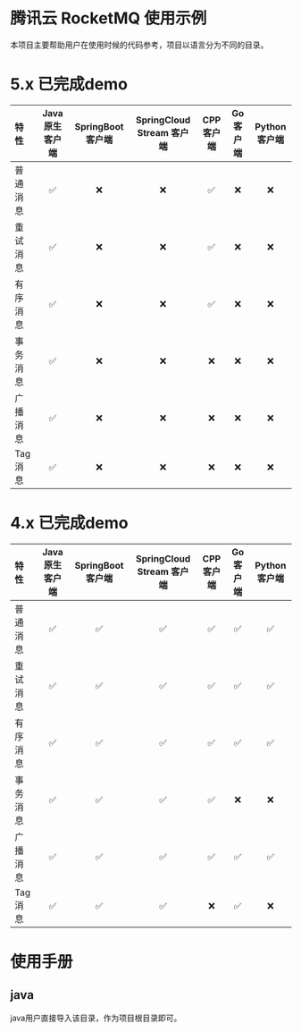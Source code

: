 # 腾讯云 RocketMQ 使用示例

本项目主要帮助用户在使用时候的代码参考，项目以语言分为不同的目录。

# 5.x 已完成demo

| 特性    | Java 原生客户端 |SpringBoot 客户端 |SpringCloud Stream 客户端 |CPP 客户端 |Go 客户端 |Python 客户端 |
|:------|:----------:|:----------:|:----------:|:----------:|:----------:|:----------:|
| 普通消息  |     ✅      |  ❌      |  ❌      | ✅     |   ❌      |  ❌      |  
| 重试消息  |     ✅      |  ❌     |  ❌      |  ✅      |   ❌      |  ❌      | 
| 有序消息  |     ✅      |  ❌      |  ❌     |  ✅      |   ❌      |  ❌      |  
| 事务消息  |     ✅      |  ❌      |  ❌      |  ❌     |   ❌      |  ❌      |  
| 广播消息  |     ✅      |  ❌      |  ❌      |  ❌      |   ❌      |  ❌      | 
| Tag消息 |     ✅      |  ❌      |  ❌      |  ❌      |  ❌      |  ❌      |  

# 4.x 已完成demo

| 特性    | Java 原生客户端 |SpringBoot 客户端 |SpringCloud Stream 客户端 |CPP 客户端 |Go 客户端 |Python 客户端 |
|:------|:----------:|:----------:|:----------:|:----------:|:----------:|:----------:|
| 普通消息  |     ✅      |  ✅      |  ✅      |  ✅      |  ✅      |  ✅      |
| 重试消息  |     ✅      |  ✅      |  ✅      |  ✅      |  ✅      |  ✅      |
| 有序消息  |     ✅      |  ✅      |  ✅      |  ✅      |  ✅      |  ✅      |
| 事务消息  |     ✅      |  ✅      |  ✅      |  ✅      |  ❌      |  ❌      |
| 广播消息  |     ✅      |  ✅      |  ✅      |  ✅      |  ✅      |  ✅      |
| Tag消息  |     ✅      |  ✅      |  ✅      |  ❌      |  ✅      |  ❌      |

# 使用手册

## java

java用户直接导入该目录，作为项目根目录即可。
